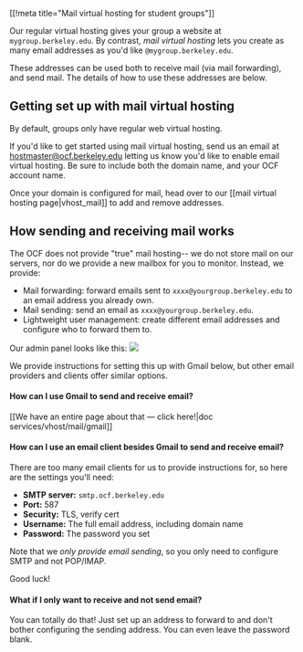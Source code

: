 [[!meta title="Mail virtual hosting for student groups"]]


Our regular virtual hosting gives your group a website at
`mygroup.berkeley.edu`. By contrast, *mail virtual hosting* lets you create as
many email addresses as you'd like `@mygroup.berkeley.edu`.

These addresses can be used both to receive mail (via mail forwarding), and
send mail. The details of how to use these addresses are below.


## Getting set up with mail virtual hosting

By default, groups only have regular web virtual hosting.

If you'd like to get started using mail virtual hosting, send us an email at
[hostmaster@ocf.berkeley.edu](mailto:hostmaster@ocf.berkeley.edu) letting us
know you'd like to enable email virtual hosting. Be sure to include both the
domain name, and your OCF account name.

Once your domain is configured for mail, head over to our [[mail
virtual hosting page|vhost_mail]] to add and remove addresses.


## How sending and receiving mail works

The OCF does not provide "true" mail hosting-- we do not store mail on our
servers, nor do we provide a new mailbox for you to monitor. Instead, we
provide:

* Mail forwarding: forward emails sent to `xxxx@yourgroup.berkeley.edu` to an
  email address you already own.
* Mail sending: send an email as `xxxx@yourgroup.berkeley.edu`.
* Lightweight user management: create different email addresses and configure
  who to forward them to.

Our admin panel looks like this:
![](https://i.fluffy.cc/9cGLcQv29G6kmlgvnvgq8J7nxw9BlMrx.png)

We provide instructions for setting this up with Gmail below, but other email
providers and clients offer similar options.

#### How can I use Gmail to send and receive email?

[[We have an entire page about that — click here!|doc
services/vhost/mail/gmail]]


#### How can I use an email client besides Gmail to send and receive email?

There are too many email clients for us to provide instructions for, so here
are the settings you'll need:

* **SMTP server:** `smtp.ocf.berkeley.edu`
* **Port:** 587
* **Security:** TLS, verify cert
* **Username:** The full email address, including domain name
* **Password:** The password you set

Note that we *only provide email sending*, so you only need to configure SMTP
and not POP/IMAP.

Good luck!



#### What if I only want to receive and not send email?

You can totally do that! Just set up an address to forward to and don't bother
configuring the sending address. You can even leave the password blank.
